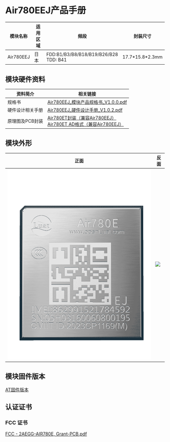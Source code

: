 # Air780EEJ产品手册

| 模块名称  | 适用区域 | 频段                                       | 封装尺寸          |
| --------- | -------- | ------------------------------------------ | ----------------- |
| Air780EEJ | 日本     | FDD:B1/B3/B8/B18/B19/B26/B28<br />TDD: B41 | 17.7\*15.8\*2.3mm |

## 模块硬件资料

| 资料简介         | 相关链接                                                                                                                                                                                                                                                                                 |
| ---------------- | ---------------------------------------------------------------------------------------------------------------------------------------------------------------------------------------------------------------------------------------------------------------------------------------- |
| 规格书           | [Air780EEJ_模块产品规格书_V1.0.0.pdf](https://cdn.openluat-luatcommunity.openluat.com/attachment/20240704150312533_Air780EEJ_%E6%A8%A1%E5%9D%97%E4%BA%A7%E5%93%81%E8%A7%84%E6%A0%BC%E4%B9%A6_V1.0.0.pdf)                                                                                    |
| 硬件设计相关手册 | [Air780EEJ_硬件设计手册_V1.0.2.pdf](https://cdn.openluat-luatcommunity.openluat.com/attachment/20240813163431338_Air780EEJ_%E7%A1%AC%E4%BB%B6%E8%AE%BE%E8%AE%A1%E6%89%8B%E5%86%8C_V1.0.2.pdf)                                                                                               |
| 原理图及PCB封装  | [Air780ET封装（兼容Air780EEJ）](https://cdn.openluat-luatcommunity.openluat.com/attachment/20231201161306641_Air780ET&L%E5%B0%81%E8%A3%85.7z)<br />[Air780ET AD格式（兼容Air780EEJ）](https://cdn.openluat-luatcommunity.openluat.com/attachment/20231205101545667_780ET&L_AD%E6%A0%BC%E5%BC%8F.zip) |


## 模块外形

| 正面                    | 反面                          |
| ----------------------- | ----------------------------- |
| ![](./image/780EEJ.png) | ![](./image/780E系列反面.png) |

## 模块固件版本

[AT固件版本](https://docs.openluat.com/air780eej/at/firmware/)

## 认证证书

### FCC 证书

[FCC - 2AEGG-AIR780E, Grant-PCB.pdf](https://cdn.openluat-luatcommunity.openluat.com/attachment/20240603142151984_FCC%C2%A0-%C2%A02AEGG-AIR780E,%C2%A0Grant-PCB.pdf)
